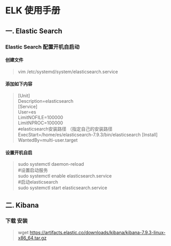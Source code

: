 <!--
 * @Description: ELK 安装使用手册
 * @Version: 1.0
 * @Autor: x-one
 * @Date: 2020-11-23 15:13:55
 * @LastEditors: x-one
 * @LastEditTime: 2020-11-24 17:32:33
-->

# ELK 使用手册

## 一. Elastic Search

### Elastic Search 配置开机自启动

#### 创建文件

> vim /etc/systemd/system/elasticsearch.service

#### 添加如下内容

> [Unit]  
> Description=elasticsearch  
> [Service]  
> User=es  
> LimitNOFILE=100000  
> LimitNPROC=100000  
> `#`elasticsearch安装路径 （指定自己的安装路径
> ExecStart=/home/es/elasticsearch-7.9.3/bin/elasticsearch
> [Install]
> WantedBy=multi-user.target

#### 设置开机自启

> sudo systemctl daemon-reload  
> #设置启动服务  
> sudo systemctl enable elasticsearch.service  
> #启动elasticsearch  
> sudo systemctl start elasticsearch.service

## 二. Kibana

### 下载 安装

> wget https://artifacts.elastic.co/downloads/kibana/kibana-7.9.3-linux-x86_64.tar.gz